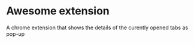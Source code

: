 # Awesome extension

A chrome extension that shows the details of the curently opened tabs as pop-up
